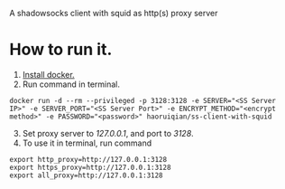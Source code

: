 A shadowsocks client with squid as http(s) proxy server

# How to run it.
1. [Install docker.](https://www.docker.com/)
2. Run command in terminal.
```
docker run -d --rm --privileged -p 3128:3128 -e SERVER="<SS Server IP>" -e SERVER_PORT="<SS Server Port>" -e ENCRYPT_METHOD="<encrypt method>" -e PASSWORD="<password>" haoruiqian/ss-client-with-squid
```
3. Set proxy server to *127.0.0.1*, and port to *3128*.
4. To use it in terminal, run command
  ```
export http_proxy=http://127.0.0.1:3128
export https_proxy=http://127.0.0.1:3128
export all_proxy=http://127.0.0.1:3128
  ```
